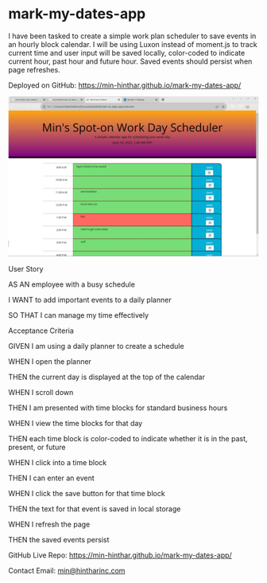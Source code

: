 # mark-my-dates-app
I have been tasked to create a simple work plan scheduler to save events in an hourly block calendar. 
I will be using Luxon instead of moment.js to track current time and user input will be saved locally, color-coded to indicate current hour, past hour and future hour. Saved events should persist when page refreshes.


Deployed on GitHub: https://min-hinthar.github.io/mark-my-dates-app/


![Getting Started](./Develop/Images/finalProgress.jpg)


User Story

AS AN employee with a busy schedule

I WANT to add important events to a daily planner

SO THAT I can manage my time effectively



Acceptance Criteria

GIVEN I am using a daily planner to create a schedule

WHEN I open the planner

THEN the current day is displayed at the top of the calendar

WHEN I scroll down

THEN I am presented with time blocks for standard business hours

WHEN I view the time blocks for that day

THEN each time block is color-coded to indicate whether it is in the past, present, or future

WHEN I click into a time block

THEN I can enter an event

WHEN I click the save button for that time block

THEN the text for that event is saved in local storage

WHEN I refresh the page

THEN the saved events persist


GitHub Live Repo: https://min-hinthar.github.io/mark-my-dates-app/

Contact Email: min@hintharinc.com
